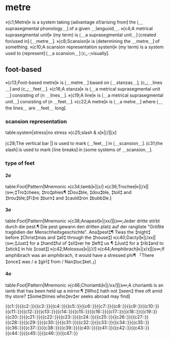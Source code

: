 # metre

»⟮c1;Metre⟯« is a system taking ⟮advantage of/arising from⟯ the ⟮＿suprasegmental phonology＿⟯ of a given ＿languoid＿.
»⟮c4;A metrical suprasegmental unit⟯« (my term) is ⟮＿a suprasegmental unit＿⟯ ⟮created for/used in⟯ ⟮＿metre＿⟯.
»⟮c8;Scansion⟯« is ⟮determining the ＿metre＿⟯ of something.
»⟮c10;A scansion representation system⟯« (my term) is a system used to ⟮represent⟯ ⟮＿a scansion＿⟯ ⟮c_-;visually⟯.

## foot-based

»⟮c13;Foot-based metre⟯« is ⟮＿metre＿⟯ based on ⟮＿stanzas＿⟯, ⟮c_;＿lines＿⟯ and ⟮c_;＿feet＿⟯.
»⟮c16;A stanza⟯« is ⟮＿a metrical suprasegmental unit＿⟯ consisting of ⟮n ＿lines＿⟯.
»⟮c19;A line⟯« is ⟮＿a metrical suprasegmental unit＿⟯ consisting of ⟮n ＿feet＿⟯.
»⟮c22;A <greek number>metre⟯« is ⟮＿a metre＿⟯ where ⟮＿the lines＿ are <number> ＿feet＿ long⟯.

### scansion representation

table:system|stress|no stress
»⟮c25;slash & x⟯«|⟮/⟯|⟮x⟯


⟮c28;The vertical bar |⟯ is used to mark ⟮＿feet＿⟯ in ⟮＿scansion＿⟯.
⟮c31;the slash⟯ is used to mark ⟮line breaks⟯ in ⟮some systems of ＿scansion＿⟯.

### type of feet

#### 2σ

table:Foot|Pattern|Mnemonic
»⟮c34;Iamb⟯«|⟮x/⟯
»⟮c36;Trochee⟯«|⟮/x⟯|⟮s∞;⁑Tro⁑chees; ⁑tro⁑phies¶
⁑Dou⁑ble, ⁑dou⁑ble, ⁑toil⁑ and ⁑trou⁑ble;⁑Fi⁑re ⁑burn⁑ and ⁑cauld⁑ron ⁑bubb⁑le.⟯

#### 3σ

table:Foot|Pattern|Mnemonic
»⟮c38;Anapest⟯«|⟮xx/⟯|⟮s∞;Jeder dritte stirbt durch die pest.¶
 Die pest gewann den dritten platz auf der rangliste "Größte tragödien der Menschheitsgeschichte". Ana⁑pest⁑¶
 Twas the ⁑night⁑ before ⁑Christ⁑mas and ⁑all⁑ through the ⁑house⁑⟯
»⟮c40;Dactyl⟯«|⟮/xx⟯|⟮s∞;⁑Just⁑ for a ⁑hand⁑ful of ⁑sil⁑ver he ⁑left⁑ us ¶
⁑Just⁑ for a ⁑rib⁑and to ⁑stick⁑ in his ⁑coat⁑⟯
»⟮c42;Molossus⟯«|⟮///⟯
»⟮c44;Amphibrach⟯«|⟮x/x⟯|⟮s∞;If amphibrach was an amphibrach, it would have a stressed phi¶
「There ⁑once⁑ was / a ⁑girl⁑ from / Nan⁑tuc⁑ket.」⟯

#### 4σ

table:Foot|Pattern|Mnemonic
»⟮c46;Choriamb⟯«|⟮/xx/⟯|⟮s∞;A choriamb is an iamb that has been held up a mirror.¶
⁑Who⁑ hath not ⁑seen⁑ thee oft amid thy store? ⁑Some⁑times who⁑ev⁑er seeks abroad may find⟯

<span class='cloze-dump'>{{c1::}}{{c2::}}{{c3::}}{{c4::}}{{c5::}}{{c6::}}{{c7::}}{{c8::}}{{c9::}}{{c10::}}{{c11::}}{{c12::}}{{c13::}}{{c14::}}{{c15::}}{{c16::}}{{c17::}}{{c18::}}{{c19::}}{{c20::}}{{c21::}}{{c22::}}{{c23::}}{{c24::}}{{c25::}}{{c26::}}{{c27::}}{{c28::}}{{c29::}}{{c30::}}{{c31::}}{{c32::}}{{c33::}}{{c34::}}{{c35::}}{{c36::}}{{c37::}}{{c38::}}{{c39::}}{{c40::}}{{c41::}}{{c42::}}{{c43::}}{{c44::}}{{c45::}}{{c46::}}{{c47::}}</span>